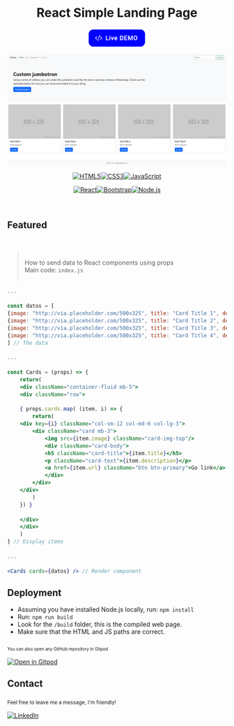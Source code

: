 <h1 align="center">React Simple Landing Page</h1>

<p align="center" >
  <a href="https://luisaguadovicaria.github.io/react-simple-landing-page/">
    <img height="44px" src="https://github.com/LuisAguadoVicaria/LuisAguadoVicaria/raw/main/proyect-images/live-demo-button.png" alt="live-demo" align="center">
  </a>
</p>
<p align="center" >
  <a href="https://luisaguadovicaria.github.io/react-simple-landing-page/">
    <img   src="https://github.com/LuisAguadoVicaria/LuisAguadoVicaria/raw/main/proyect-images/react-simple-landing-page.png" alt="live-demo" align="center">
  </a>
</p>
<div align="center">

[![HTML5](https://img.shields.io/badge/HTML5-E34F26?style=for-the-badge&logo=html5&logoColor=white)](https://github.com/alexandresanlim/Badges4-README.md-Profile)[![CSS3](https://img.shields.io/badge/CSS3-1572B6?style=for-the-badge&logo=css3&logoColor=white)]()[![JavaScript](https://img.shields.io/badge/JavaScript-323330?style=for-the-badge&logo=javascript&logoColor=F7DF1E)]()

</div>
<div align="center">

[![React](https://img.shields.io/badge/React-20232A?style=for-the-badge&logo=react&logoColor=61DAFB)](https://reactjs.org/)[![Bootstrap](https://img.shields.io/badge/Bootstrap-563D7C?style=for-the-badge&logo=bootstrap&logoColor=white)](https://getbootstrap.com/)[![Node.js](https://img.shields.io/badge/Node.js-339933?style=for-the-badge&logo=nodedotjs&logoColor=white)](https://nodejs.org/)

</div>

<br>

## Featured

<br>

> <br>How to send data to React components using props</br>
> Main code: `index.js`<br>
> <br>

```jsx
...

const datos = [
{image: "http://via.placeholder.com/500x325", title: "Card Title 1", description: "lorem impsum1", url: "http://via.placeholder.com/500x325"},
{image: "http://via.placeholder.com/500x325", title: "Card Title 2", description: "lorem impsum2", url: "http://via.placeholder.com/500x325"},
{image: "http://via.placeholder.com/500x325", title: "Card Title 3", description: "lorem impsum3", url: "http://via.placeholder.com/500x325"},
{image: "http://via.placeholder.com/500x325", title: "Card Title 4", description: "lorem impsum4", url: "http://via.placeholder.com/500x325"}
] // The data

...

const Cards = (props) => {
	return(
	<div className="container-fluid mb-5">
	<div className="row">
	
	{ props.cards.map( (item, i) => {
		return(
	<div key={i} className="col-sm-12 col-md-6 col-lg-3">
		<div className="card mb-3">
			<img src={item.image} className="card-img-top"/>
			<div className="card-body">
			<h5 className="card-title">{item.title}</h5>
			<p className="card-text">{item.description}</p>
			<a href={item.url} className="btn btn-primary">Go link</a>
			</div>
		</div>
	</div>
		)
	}) }

	</div>
	</div>
	)
} // Display items

...

<Cards cards={datos} /> // Render component

```

## Deployment

- Assuming you have installed Node.js locally, run: `npm install`
- Run: `npm run build`
- Look for the `/build` folder, this is the compiled web page.
- Make sure that the HTML and JS paths are correct.
 
<sub><sub>You can also open any GitHub repository in Gitpod</sub></sub> 
  
[![Open in Gitpod](https://gitpod.io/button/open-in-gitpod.svg)](https://gitpod.io/#https://github.com/LuisAguadoVicaria/react-simple-landing-page)

## Contact

  <sub>Feel free to leave me a message, I'm friendly!</sub>
  
  [![LinkedIn](https://img.shields.io/badge/LinkedIn-0077B5?style=for-the-badge&logo=linkedin&logoColor=white)](https://www.linkedin.com/in/luis-aguado-vicar%C3%ADa-546b33241/)
